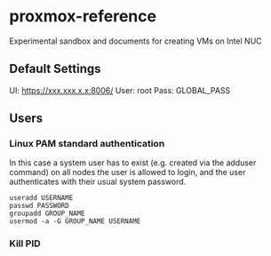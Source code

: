 # proxmox-reference

Experimental sandbox and documents for creating VMs on Intel NUC

## Default Settings

UI: https://xxx.xxx.x.x:8006/
User: root
Pass: GLOBAL_PASS

## Users

### Linux PAM standard authentication

In this case a system user has to exist (e.g. created via the adduser command) on all nodes the user is allowed to login, and the user authenticates with their usual system password.

```
useradd USERNAME
passwd PASSWORD
groupadd GROUP_NAME
usermod -a -G GROUP_NAME USERNAME
```

### Kill PID
